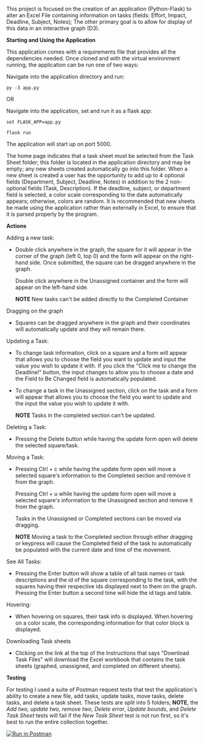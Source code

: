 This project is focused on the creation of an application (Python-Flask) to alter an Excel File containing information on tasks (fields: Effort, Impact, 
Deadline, Subject, Notes); The other primary goal is to allow for display of this data in an interactive graph (D3).


**Starting and Using the Application**

This application comes with a requirements file that provides all the dependencies needed. Once cloned
and with the virtual environment running, the application can be run one of two ways:

Navigate into the application directory and run:


    py -3 app.py

OR

Navigate into the application, set and run it as a flask app:


    set FLASK_APP=app.py
    
    flask run

The application will start up on port 5000.

The home page indicates that a task sheet must be selected from the Task Sheet folder; this folder is located
in the application directory and may be empty; any new sheets created automatically go into this folder. When a new sheet is created a user has the opportunity to add up to 4 optional fields (Department, Subject, Deadline, Notes) 
in addition to the 2 non-optional fields (Task, Description). If the deadline, subject, or department field is selected, a color scale corresponding to the date automatically appears; otherwise, colors are random.
It is recommended that new sheets be made using the application rather than externally in Excel, to ensure that it is
parsed properly by the program.

**Actions**

Adding a new task:

* Double click anywhere in the graph, the square for it will appear in the corner of the graph (left 0, top 0) and the
 form will appear on the right-hand side. Once submitted, the square can be dragged anywhere in the graph.

  Double click anywhere in the Unassigned container and the form will appear on the left-hand side.

  **NOTE** New tasks can't be added directly to the Completed Container

Dragging on the graph

* Squares can be dragged anywhere in the graph and their coordinates will automatically update and they will remain there.

Updating a Task:

* To change task information, click on a square and a form will appear that allows you to choose the field you want
  to update and input the value you wish to update it with. If you click the "Click me to change the Deadline!" button, the
  input changes to allow you to choose a date and the Field to Be Changed field is automatically populated.

* To change a task in the Unassigned section, click on the task and a form will appear that allows you to choose the
  field you want to update and the input the value you wish to update it with.

  **NOTE** Tasks in the completed section can't be updated.

Deleting a Task:

* Pressing the Delete button while having the update form open will delete the selected square/task.

Moving a Task:

* Pressing Ctrl + c while having the update form open will move a selected square's information to the Completed
  section and remove it from the graph.

  Pressing Ctrl + u while having the update form open will move a selected square's information to the Unassigned
  section and remove it from the graph.

  Tasks in the Unassigned or Completed sections can be moved via dragging.

  **NOTE** Moving a task to the Completed section through either dragging or keypress will cause the Completed field of
  the task to automatically be populated with the current date and time of the movement.

See All Tasks:

* Pressing the Enter button will show a table of all task names or task descriptions and the id of the square corresponding
  to the task, with the squares having their respective ids displayed next to them on the graph. Pressing the Enter
  button a second time will hide the id tags and table.

Hovering:

* When hovering on squares, their task info is displayed. When hovering on a color scale, the corresponding information
 for that color block is displayed.

Downloading Task sheets

* Clicking on the link at the top of the Instructions that says "Download Task Files" will download the Excel workbook that
  contains the task sheets (graphed, unassigned, and completed on different sheets).

**Testing** 

For testing I used a suite of Postman request tests that test the application's ability to create a new file, add tasks, 
update tasks, move tasks, delete tasks, and delete a task sheet. These tests are split into 5 folders; **NOTE**, the *Add two, update two, remove
two*, *Delete error*, *Update bounds*, and *Delete Task Sheet* tests will fail if the *New Task Sheet* test is not run first, so it's best to run the
entire collection together.

[![Run in Postman](https://run.pstmn.io/button.svg)](https://app.getpostman.com/run-collection/1d6164d3fda1580c7fcd)
